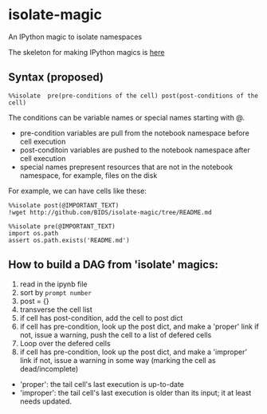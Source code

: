 isolate-magic
=============

An IPython magic to isolate namespaces

The skeleton for making IPython magics is [here](http://ipython.org/ipython-doc/dev/config/custommagics.html#defining-magics)

Syntax (proposed)
----------
```
%%isolate  pre(pre-conditions of the cell) post(post-conditions of the cell)
```

The conditions can be variable names or special names starting with @.
  * pre-condition variables are pull from the notebook namespace before cell execution
  * post-conditoin variables are pushed to the notebook namespace after cell execution
  * special names prepresent resources that are not in the notebook namespace, for example, files on the disk
  
For example, we can have cells like these:

```
%%isolate post(@IMPORTANT_TEXT)
!wget http://github.com/BIDS/isolate-magic/tree/README.md
```

```
%%isolate pre(@IMPORTANT_TEXT)
import os.path
assert os.path.exists('README.md')
```


How to build a DAG from 'isolate' magics:
--------------------
 1. read in the ipynb file
 2. sort by `prompt number`
 3. post = {}
 4. transverse the cell list
   1. if cell has post-condition, add the cell to post dict
   2. if cell has pre-condition, look up the post dict, and make a 'proper' link
      if not, issue a warning, push the cell to a list of defered cells
 5. Loop over the defered cells
   1. if cell has pre-condition, look up the post dict, and make a 'improper' link
      if not, issue a warning in some way (marking the cell as dead/incomplete)

 * 'proper': the tail cell's last execution is up-to-date
 * 'improper': the tail cell's last execution is older than its input; it at least needs updated.
